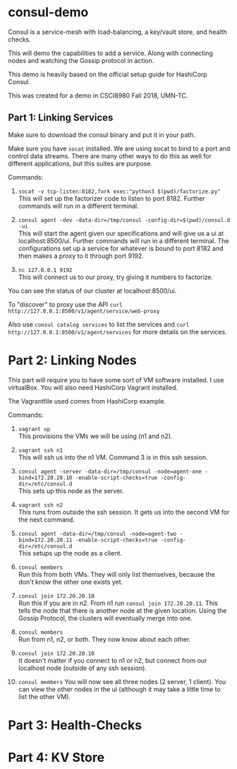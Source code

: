 # consul-demo
Consul is a service-mesh with load-balancing, a key/vault store, and health checks.

This will demo the capabilities to add a service. Along with connecting nodes and watching the Gossip protocol in action.

This demo is heavily based on the official setup guide for HashiCorp Consul.

This was created for a demo in CSCI8980 Fall 2018, UMN-TC.

## Part 1: Linking Services
Make sure to download the consul binary and put it in your path.  

Make sure you have `socat` installed. We are using socat to bind to a port and control data streams. There are many other ways to do this as well for different applications, but this suites are purpose.

Commands:  

1. `socat -v tcp-listen:8182,fork exec:"python3 $(pwd)/factorize.py"`  
This will set up the factorizer code to listen to port 8182. Further commands will run in a different terminal.

2. `consul agent -dev -data-dir=/tmp/consul -config-dir=$(pwd)/consul.d -ui`  
This will start the agent given our specifications and will give us a ui at localhost:8500/ui. Further commands will run in a different terminal. The configurations set up a service for whatever is bound to port 8182 and then makes a proxy to it through port 9192.

3. `nc 127.0.0.1 9192`  
This will connect us to our proxy, try giving it numbers to factorize.

You can see the status of our cluster at localhost:8500/ui.

To "discover" to proxy use the API `curl http://127.0.0.1:8500/v1/agent/service/web-proxy`

Also use `consul catalog services` to list the services and `curl http://127.0.0.1:8500/v1/agent/services` for more details on the services.

# Part 2: Linking Nodes
This part will require you to have some sort of VM software installed. I use virtualBox. You will also need HashiCorp Vagrant installed.

The Vagrantfile used comes from HashiCorp example.

Commands:

1. `vagrant up`  
This provisions the VMs we will be using (n1 and n2).

2. `vagrant ssh n1`  
This will ssh us into the n1 VM. Command 3 is in this ssh session.

3. `consul agent -server -data-dir=/tmp/consul -node=agent-one -bind=172.20.20.10 -enable-script-checks=true -config-dir=/etc/consul.d`  
This sets up this node as the server.

4. `vagrant ssh n2`  
This runs from outside the ssh session. It gets us into the second VM for the next command.

5. `consul agent -data-dir=/tmp/consul -node=agent-two -bind=172.20.20.11 -enable-script-checks=true -config-dir=/etc/consul.d`  
This setups up the node as a client.

6. `consul members`  
Run this from both VMs. They will only list themselves, because the don't know the other one exists yet.  

7. `consul join 172.20.20.10`  
Run this if you are in n2. From n1 run `consul join 172.20.20.11`. This tells the node that there is another node at the given location. Using the Gossip Protocol, the clusters will eventually merge into one.

8. `consul members`  
Run from n1, n2, or both. They now know about each other.

9. `consul join 172.20.20.10`  
It doesn't matter if you connect to n1 or n2, but connect from our localhost node (outside of any ssh session).

10. `consul members`
You will now see all three nodes (2 server, 1 client). You can view the other nodes in the ui (although it may take a little time to list the other VM).

# Part 3: Health-Checks

# Part 4: KV Store
